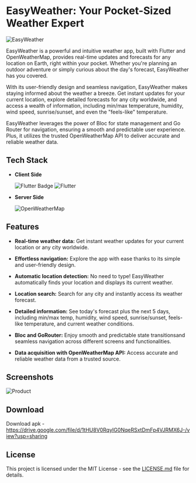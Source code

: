 # EasyWeather: Your Pocket-Sized Weather Expert

![EasyWeather](https://res.cloudinary.com/dthljz11q/image/upload/v1702210746/easyweather/kqcnnxrdvtooj2milyi6.png)

EasyWeather is a powerful and intuitive weather app, built with Flutter and OpenWeatherMap, provides real-time updates and forecasts for any location on Earth, right within your pocket. Whether you're planning an outdoor adventure or simply curious about the day's forecast, EasyWeather has you covered.

With its user-friendly design and seamless navigation, EasyWeather makes staying informed about the weather a breeze. Get instant updates for your current location, explore detailed forecasts for any city worldwide, and access a wealth of information, including min/max temperature, humidity, wind speed, sunrise/sunset, and even the "feels-like" temperature.

EasyWeather leverages the power of Bloc for state management and Go Router for navigation, ensuring a smooth and predictable user experience. Plus, it utilizes the trusted OpenWeatherMap API to deliver accurate and reliable weather data.

## Tech Stack

- **Client Side**

  <img src="https://img.shields.io/badge/Flutter-%2302569B.svg?style=for-the-badge&logo=Flutter&logoColor=white" alt="Flutter Badge"> <a><img alt='Flutter' src='https://img.shields.io/badge/BLOC-100000?style=for-the-badge&logo=Flutter&logoColor=white&labelColor=3448C5&color=3448C5'/></a>

- **Server Side**
  
  ![OpenWeatherMap](https://img.shields.io/badge/OPENWEATHERMAP-100000?style=for-the-badge&logo=null&logoColor=white&labelColor=EC6E4C&color=EC6E4C)

## Features

- **Real-time weather data:** Get instant weather updates for your current location or any city worldwide.

- **Effortless navigation:** Explore the app with ease thanks to its simple and user-friendly design.

- **Automatic location detection:** No need to type! EasyWeather automatically finds your location and displays its current weather.

- **Location search:** Search for any city and instantly access its weather forecast.

- **Detailed information:** See today's forecast plus the next 5 days, including min/max temp, humidity, wind speed, sunrise/sunset, feels-like temperature, and current weather conditions.

- **Bloc and GoRouter:** Enjoy smooth and predictable state transitionsand seamless navigation across different screens and functionalities.

- **Data acquisition with OpenWeatherMap API:** Access accurate and reliable weather data from a trusted source.

## Screenshots

![Product](https://res.cloudinary.com/dthljz11q/image/upload/v1702213495/easyweather/bcbwanssspw9rexw4orb.png)



## Download

Download apk - https://drive.google.com/file/d/1tHU8V0RqyIG0NqeRSxtDmFp4VJRMX6J-/view?usp=sharing


## License

This project is licensed under the MIT License - see the [LICENSE.md](https://github.com/tejasbadone/EasyWeather/blob/master/LICENSE) file for details.
